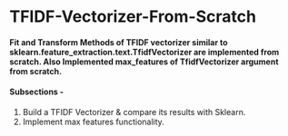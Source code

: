 # TFIDF-Vectorizer-From-Scratch
#### Fit and Transform Methods of TFIDF vectorizer similar to sklearn.feature_extraction.text.TfidfVectorizer are implemented from scratch. Also Implemented max_features of TfidfVectorizer argument from scratch.

#### Subsections - 
1. Build a TFIDF Vectorizer & compare its results with Sklearn.
2. Implement max features functionality.
